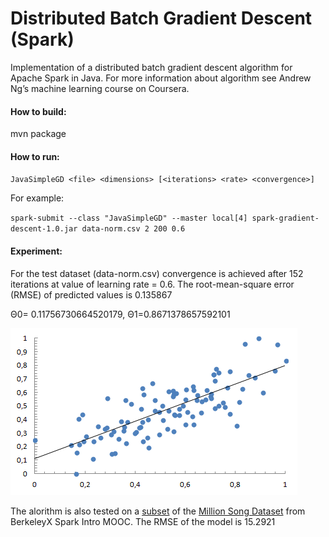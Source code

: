 ﻿# Distributed Batch Gradient Descent (Spark)
Implementation of a distributed batch gradient descent algorithm for Apache Spark in Java.
For more information about algorithm see Andrew Ng’s machine learning course on Coursera.

#### How to build:
mvn package
#### How to run:
`JavaSimpleGD <file> <dimensions> [<iterations> <rate> <convergence>]`

For example:

`spark-submit --class "JavaSimpleGD" --master local[4] spark-gradient-descent-1.0.jar data-norm.csv 2 200 0.6`
#### Experiment:
For the test dataset (data-norm.csv) convergence is achieved after 152 iterations at value of learning rate = 0.6.
The root-mean-square error (RMSE) of predicted values is 0.135867

Θ0= 0.11756730664520179, Θ1=0.8671378657592101

![Visualization of the data-norm.csv dataset.](https://raw.githubusercontent.com/ivan-letenko/spark-gradient-descent/master/data-norm.png)

The alorithm is also tested on a [subset](https://github.com/spark-mooc/cs190-data) of the [Million Song Dataset](http://labrosa.ee.columbia.edu/millionsong/) from BerkeleyX Spark Intro MOOC.
The RMSE of the model is 15.2921
